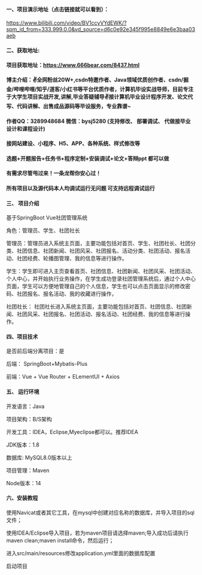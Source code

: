 #### 一、项目演示地址（点击链接就可以看到）：
https://www.bilibili.com/video/BV1ccyVYdEWK/?spm_id_from=333.999.0.0&vd_source=d6c0e92e345f995e8849e6e3baa03aeb

#### 二、获取地址:

#### 项目获取地址：https://www.666bear.com/8437.html

**博主介绍：✌全网粉丝20W+,csdn特邀作者、Java领域优质创作者、csdn/掘金/哔哩哔哩/知乎/道客/小红书等平台优质作者，计算机毕设实战导师，目前专注于大学生项目实战开发,讲解,毕业答疑辅导✌接计算机毕业设计程序开发、论文代写、代码讲解、出售成品源码等毕设服务，专业靠谱~**

#### 作者QQ：3289948684 微信：bysj5280 (支持修改、 部署调试、 代做接毕业设计和课程设计)

#### 接网站建设、小程序、H5、APP、各种系统、样式修改等

#### 选题+开题报告+任务书+程序定制+安装调试+论文+答辩ppt 都可以做

#### 有需求尽管甩过来！一条龙帮你安心过！

#### 所有项目以及源代码本人均调试运行无问题 可支持远程调试运行


#### 三、 项目介绍

基于SpringBoot Vue社团管理系统

角色：管理员、学生、社团社长

 

管理员：管理员进入系统主页面，主要功能包括对首页、学生、社团社长、社团分类、社团信息、社团新闻、社团风采、社团报名、活动分类、社团活动、报名活动、社团经费、轮播图管理、我的信息等进行操作。

学生：学生即可进入主页查看首页、社团信息、社团新闻、社团风采、社团活动、个人中心，并开始执行业务操作，在学生成功登录社团管理系统后，通过个人中心页面，学生可以方便地管理自己的个人信息，学生也可以点击页面显示的修改密码、社团报名、报名活动、我的收藏进行操作，

社团社长： 社团社长进入系统主页面，主要功能包括对首页、社团信息、社团新闻、社团风采、社团报名、社团活动、报名活动、社团经费、我的信息等进行操作。

#### 四、项目技术

是否前后端分离项目：是

后端： SpringBoot+Mybatis-Plus

前端：Vue + Vue Router + ELementUI + Axios

#### 五、 运行环境

开发语言：Java

项目架构：B/S架构

开发工具：IDEA，Eclipse,Myeclipse都可以。推荐IDEA

JDK版本：1.8

数据库: MySQL8.0版本以上

项目管理：Maven

Node版本：14



#### 六、安装教程

使用Navicat或者其它工具，在mysql中创建对应名称的数据库，并导入项目的sql文件；

使用IDEA/Eclipse导入项目，若为maven项目请选择maven;导入成功后请执行maven clean;maven install命令，然后运行；

进入src/main/resources修改application.yml里面的数据库配置

启动项目
